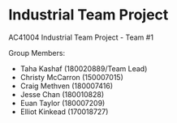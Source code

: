 # Industrial Team Project
AC41004 Industrial Team Project - Team #1

Group Members:
- Taha Kashaf (180020889/Team Lead)
- Christy McCarron (150007015)
- Craig Methven (180007416)
- Jesse Chan (180010828)
- Euan Taylor (180007209)
- Elliot Kinkead (170018727)
